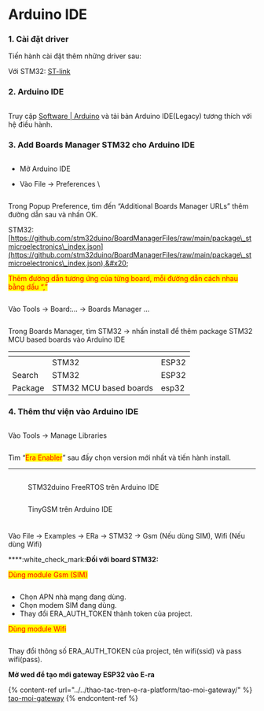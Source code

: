 # Arduino IDE

### 1. Cài đặt driver&#x20;

Tiến hành cài đặt thêm những driver sau:&#x20;

Với STM32: [ST-link](https://www.st.com/en/development-tools/stsw-link009.html)&#x20;

### 2.  Arduino IDE

<figure><img src="../../../.gitbook/assets/image (36) (1) (1).png" alt=""><figcaption></figcaption></figure>

Truy cập [Software | Arduino](https://www.arduino.cc/en/software) và tải bản Arduino IDE(Legacy) tương thích với hệ điều hành.&#x20;

### 3. Add Boards Manager STM32 cho Arduino IDE

<figure><img src="../../../.gitbook/assets/image (34).png" alt=""><figcaption></figcaption></figure>

* Mở Arduino IDE&#x20;
*   Vào File -> Preferences \


    <figure><img src="../../../.gitbook/assets/image (67).png" alt=""><figcaption></figcaption></figure>

Trong Popup Preference, tìm đến “Additional Boards Manager URLs” thêm đường dẫn sau và nhấn OK.&#x20;

STM32: [https://github.com/stm32duino/BoardManagerFiles/raw/main/package\_stmicroelectronics\_index.json](https://github.com/stm32duino/BoardManagerFiles/raw/main/package\_stmicroelectronics\_index.json),&#x20;

<mark style="color:red;">Thêm đường dẫn tương ứng của từng board, mỗi đường dẫn cách nhau bằng dấu “,”</mark>&#x20;

<figure><img src="../../../.gitbook/assets/image (63).png" alt=""><figcaption></figcaption></figure>

Vào Tools -> Board:… -> Boards Manager …

<figure><img src="../../../.gitbook/assets/image (58).png" alt=""><figcaption></figcaption></figure>

Trong Boards Manager, tìm STM32 -> nhấn install để thêm package STM32 MCU based boards vào Arduino IDE

<table data-header-hidden><thead><tr><th></th><th></th><th data-hidden></th></tr></thead><tbody><tr><td> </td><td>STM32 </td><td>ESP32 </td></tr><tr><td>Search </td><td>STM32 </td><td>ESP32 </td></tr><tr><td>Package </td><td>STM32 MCU based boards </td><td>esp32 </td></tr></tbody></table>

### 4. Thêm thư viện vào Arduino IDE

<figure><img src="../../../.gitbook/assets/image (25).png" alt=""><figcaption></figcaption></figure>

Vào Tools -> Manage Libraries

<figure><img src="../../../.gitbook/assets/image (7) (1).png" alt=""><figcaption></figcaption></figure>

Tìm “<mark style="color:red;">Era Enabler</mark>” sau đấy chọn version mới nhất và tiến hành install.

****

<figure><img src="../../../.gitbook/assets/image (30).png" alt=""><figcaption><p>STM32duino FreeRTOS trên Arduino IDE</p></figcaption></figure>

<figure><img src="../../../.gitbook/assets/image (11) (2).png" alt=""><figcaption><p>TinyGSM trên Arduino IDE</p></figcaption></figure>

###

<figure><img src="../../../.gitbook/assets/image (29) (1).png" alt=""><figcaption></figcaption></figure>

Vào File -> Examples -> ERa -> STM32 -> Gsm (Nếu dùng SIM), Wifi (Nếu dùng Wifi)

****:white\_check\_mark:**Đối với board STM32:**

<mark style="color:red;">Dùng module Gsm (SIM)</mark>

<figure><img src="../../../.gitbook/assets/image (23) (1).png" alt=""><figcaption></figcaption></figure>

* Chọn APN nhà mạng đang dùng.&#x20;
* Chọn modem SIM đang dùng.&#x20;
* Thay đổi ERA\_AUTH\_TOKEN thành token của project.&#x20;

<mark style="color:red;">Dùng module Wifi</mark>

<figure><img src="../../../.gitbook/assets/image (2) (2) (3).png" alt=""><figcaption></figcaption></figure>

Thay đổi thông số ERA\_AUTH\_TOKEN của project, tên wifi(ssid) và pass wifi(pass).&#x20;

**Mở wed để tạo mới gateway ESP32 vào E-ra**

{% content-ref url="../../thao-tac-tren-e-ra-platform/tao-moi-gateway/" %}
[tao-moi-gateway](../../thao-tac-tren-e-ra-platform/tao-moi-gateway/)
{% endcontent-ref %}
